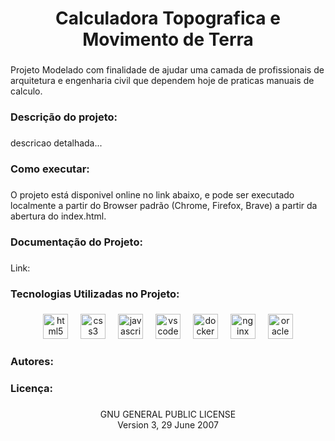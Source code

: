 <h1 align="center">Calculadora Topografica e Movimento de Terra</h1>

###

<p align="left">Projeto Modelado com finalidade de ajudar uma camada de profissionais de arquitetura e engenharia civil que dependem hoje de praticas manuais de calculo.</p>

###

<h3 align="left">Descrição do projeto:</h3>

###

<p align="left">descricao detalhada...</p>

###

<h3 align="left">Como executar:</h3>

###

<p align="left">O projeto está disponivel online no link abaixo, e pode ser executado localmente a partir do Browser padrão (Chrome, Firefox, Brave) a partir da abertura do index.html.</p>

###

<h3 align="left">Documentação do Projeto:</h3>

###

<p align="left">Link:</p>

###

<h3 align="left">Tecnologias Utilizadas no Projeto:</h3>

###

<div align="center">
  <img src="https://cdn.jsdelivr.net/gh/devicons/devicon/icons/html5/html5-original.svg" height="40" alt="html5 logo"  />
  <img width="12" />
  <img src="https://cdn.jsdelivr.net/gh/devicons/devicon/icons/css3/css3-original.svg" height="40" alt="css3 logo"  />
  <img width="12" />
  <img src="https://cdn.jsdelivr.net/gh/devicons/devicon/icons/javascript/javascript-original.svg" height="40" alt="javascript logo"  />
  <img width="12" />
  <img src="https://cdn.jsdelivr.net/gh/devicons/devicon/icons/vscode/vscode-original.svg" height="40" alt="vscode logo"  />
  <img width="12" />
  <img src="https://cdn.jsdelivr.net/gh/devicons/devicon/icons/docker/docker-original.svg" height="40" alt="docker logo"  />
  <img width="12" />
  <img src="https://cdn.jsdelivr.net/gh/devicons/devicon/icons/nginx/nginx-original.svg" height="40" alt="nginx logo"  />
  <img width="12" />
  <img src="https://cdn.jsdelivr.net/gh/devicons/devicon/icons/oracle/oracle-original.svg" height="40" alt="oracle logo"  />
</div>

###

<h3 align="left">Autores:</h3>

###

<h3 align="left">Licença:</h3>

###

<p align="center">GNU GENERAL PUBLIC LICENSE<br>                       Version 3, 29 June 2007</p>

###
